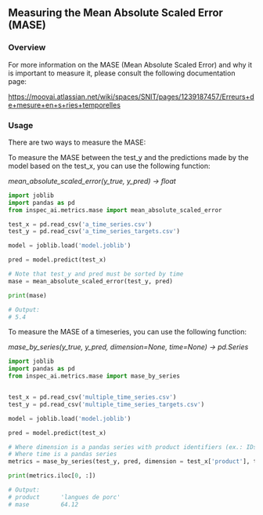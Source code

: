 ## Measuring the Mean Absolute Scaled Error (MASE)

### Overview

For more information on the MASE (Mean Absolute Scaled Error) and why it is important to measure it, please consult the following documentation page: 

https://moovai.atlassian.net/wiki/spaces/SNIT/pages/1239187457/Erreurs+de+mesure+en+s+ries+temporelles

### Usage

There are two ways to measure the MASE:

To measure the MASE between the test_y and the predictions made by the model based on the test_x, you can use the following function:

_mean_absolute_scaled_error(y_true, y_pred) -> float_

```python
import joblib
import pandas as pd
from inspec_ai.metrics.mase import mean_absolute_scaled_error

test_x = pd.read_csv('a_time_series.csv')
test_y = pd.read_csv('a_time_series_targets.csv')

model = joblib.load('model.joblib')

pred = model.predict(test_x)

# Note that test_y and pred must be sorted by time
mase = mean_absolute_scaled_error(test_y, pred)

print(mase) 

# Output:
# 5.4
```

To measure the MASE of a timeseries, you can use the following function:

_mase_by_series(y_true, y_pred, dimension=None, time=None) -> pd.Series_

```python
import joblib
import pandas as pd
from inspec_ai.metrics.mase import mase_by_series


test_x = pd.read_csv('multiple_time_series.csv')
test_y = pd.read_csv('multiple_time_series_targets.csv')

model = joblib.load('model.joblib')

pred = model.predict(test_x)

# Where dimension is a pandas series with product identifiers (ex.: IDs, country, bus line, user, etc.) in the string or number format.
# Where time is a pandas series
metrics = mase_by_series(test_y, pred, dimension = test_x['product'], time = test_x['date'])

print(metrics.iloc[0, :])

# Output:
# product      'langues de porc'
# mase         64.12
```